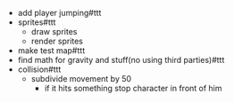 - add player jumping#ttt
- sprites#ttt
	- draw sprites
	- render sprites
- make test map#ttt
- find math for gravity and stuff(no using third parties)#ttt
- collision#ttt
	- subdivide movement by 50
		- if it hits something stop character in front of him